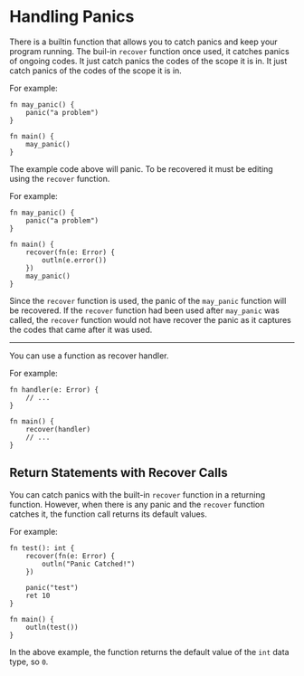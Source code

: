 # Handling Panics
There is a builtin function that allows you to catch panics and keep your program running. The buil-in `recover` function once used, it catches panics of ongoing codes. It just catch panics the codes of the scope it is in. It just catch panics of the codes of the scope it is in.

For example:
```jule
fn may_panic() {
    panic("a problem")
}

fn main() {
    may_panic()
}
```
The example code above will panic. To be recovered it must be editing using the `recover` function.

For example:
```jule
fn may_panic() {
    panic("a problem")
}

fn main() {
    recover(fn(e: Error) {
        outln(e.error())
    })
    may_panic()
}
```
Since the `recover` function is used, the panic of the `may_panic` function will be recovered. If the `recover` function had been used after `may_panic` was called, the `recover` function would not have recover the panic as it captures the codes that came after it was used.

---

You can use a function as recover handler.

For example:
```jule
fn handler(e: Error) {
    // ...
}

fn main() {
    recover(handler)
    // ...
}
```

## Return Statements with Recover Calls

You can catch panics with the built-in `recover` function in a returning function. However, when there is any panic and the `recover` function catches it, the function call returns its default values.

For example:

```jule
fn test(): int {
    recover(fn(e: Error) {
        outln("Panic Catched!")
    })

    panic("test")
    ret 10
}

fn main() {
    outln(test())
}
```

In the above example, the function returns the default value of the `int` data type, so `0`.
